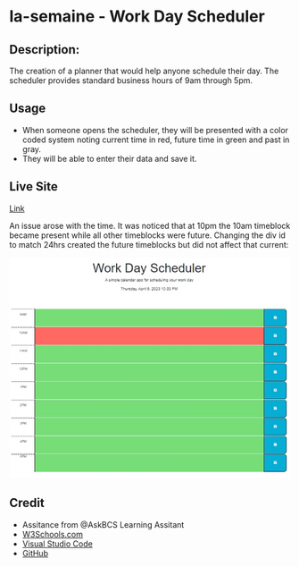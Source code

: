 # la-semaine - Work Day Scheduler

## Description:
The creation of a planner that would help anyone schedule their day. The scheduler provides standard business hours of 9am through 5pm. 


## Usage
* When someone opens the scheduler, they will be presented with a color coded system noting current time in red, future time in green and past in gray. 
* They will be able to enter their data and save it.

## Live Site
[Link](https://kkitenge.github.io/la-semaine/)

An issue arose with the time. It was noticed that at 10pm the 10am timeblock became present while all other timeblocks were future. Changing the div id to match 24hrs created the future timeblocks but did not affect that current:

<img src="./assets/Untitled.jpg" alt="time issue">

## Credit
* Assitance from @AskBCS Learning Assitant
* [W3Schools.com](https://www.w3schools.com)
* [Visual Studio Code](https://code.visualstudio.com)
* [GitHub](https://github.com)
